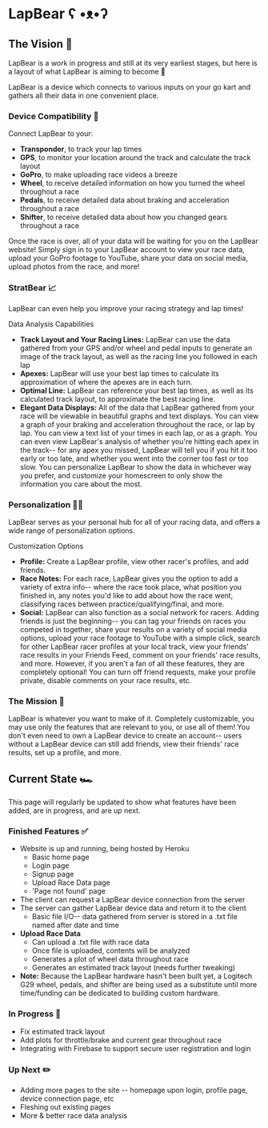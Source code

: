# LapBear ʕ •ᴥ•ʔ

## The Vision :checkered_flag:
LapBear is a work in progress and still at its very earliest stages, but here is a layout of what LapBear is aiming to become :stars:

LapBear is a device which connects to various inputs on your go kart and gathers all their data in one convenient place. 

### Device Compatibility :electric_plug:
Connect LapBear to your:
* **Transponder**, to track your lap times
* **GPS**, to monitor your location around the track and calculate the track layout
* **GoPro**, to make uploading race videos a breeze
* **Wheel**, to receive detailed information on how you turned the wheel throughout a race
* **Pedals**, to receive detailed data about braking and acceleration throughout a race
* **Shifter**, to receive detailed data about how you changed gears throughout a race

Once the race is over, all of your data will be waiting for you on the LapBear website! Simply sign in to your LapBear account to view your race data, upload your GoPro footage to YouTube, share your data on social media, upload photos from the race, and more!

### StratBear :chart_with_upwards_trend:
LapBear can even help you improve your racing strategy and lap times!

Data Analysis Capabilities
* **Track Layout and Your Racing Lines:** LapBear can use the data gathered from your GPS and/or wheel and pedal inputs to generate an image of the track layout, as well as the racing line you followed in each lap
* **Apexes:** LapBear will use your best lap times to calculate its approximation of where the apexes are in each turn.
* **Optimal Line:** LapBear can reference your best lap times, as well as its calculated track layout, to approximate the best racing line.
* **Elegant Data Displays:** All of the data that LapBear gathered from your race will be viewable in beautiful graphs and text displays. You can view a graph of your braking and acceleration throughout the race, or lap by lap. You can view a text list of your times in each lap, or as a graph. You can even view LapBear's analysis of whether you're hitting each apex in the track-- for any apex you missed, LapBear will tell you if you hit it too early or too late, and whether you went into the corner too fast or too slow. You can personalize LapBear to show the data in whichever way you prefer, and customize your homescreen to only show the information you care about the most.

### Personalization :artist:
LapBear serves as your personal hub for all of your racing data, and offers a wide range of personalization options.

Customization Options
* **Profile:** Create a LapBear profile, view other racer's profiles, and add friends.
* **Race Notes:** For each race, LapBear gives you the option to add a variety of extra info-- where the race took place, what position you finished in, any notes you'd like to add about how the race went, classifying races between practice/qualifying/final, and more. 
* **Social:** LapBear can also function as a social network for racers. Adding friends is just the beginning-- you can tag your friends on races you competed in together, share your results on a variety of social media options, upload your race footage to YouTube with a simple click, search for other LapBear racer profiles at your local track, view your friends' race results in your Friends Feed, comment on your friends' race results, and more. However, if you aren't a fan of all these features, they are completely optional! You can turn off friend requests, make your profile private, disable comments on your race results, etc.

### The Mission :star2:
LapBear is whatever you want to make of it. Completely customizable, you may use only the features that are relevant to you, or use all of them! You don't even need to own a LapBear device to create an account-- users without a LapBear device can still add friends, view their friends' race results, set up a profile, and more.

## Current State :racing_car:
This page will regularly be updated to show what features have been added, are in progress, and are up next.

### Finished Features :white_check_mark:
* Website is up and running, being hosted by Heroku
  * Basic home page
  * Login page
  * Signup page
  * Upload Race Data page
  * 'Page not found' page
* The client can request a LapBear device connection from the server
* The server can gather LapBear device data and return it to the client
  * Basic file I/O-- data gathered from server is stored in a .txt file named after date and time
* **Upload Race Data**
  * Can upload a .txt file with race data
  * Once file is uploaded, contents will be analyzed
  * Generates a plot of wheel data throughout race
  * Generates an estimated track layout (needs further tweaking)
* **Note:** Because the LapBear hardware hasn't been built yet, a Logitech G29 wheel, pedals, and shifter are being used as a substitute until more time/funding can be dedicated to building custom hardware.

### In Progress :thought_balloon:
* Fix estimated track layout
* Add plots for throttle/brake and current gear throughout race
* Integrating with Firebase to support secure user registration and login

### Up Next :pencil2:
* Adding more pages to the site -- homepage upon login, profile page, device connection page, etc
* Fleshing out existing pages
* More & better race data analysis
